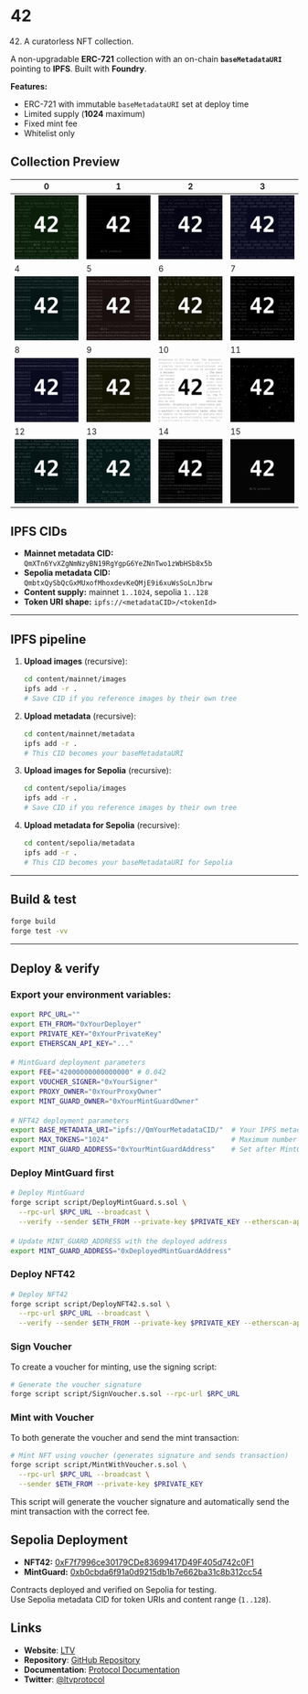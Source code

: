 # 42

42. A curatorless NFT collection.

A non-upgradable **ERC-721** collection with an on-chain **`baseMetadataURI`** pointing to **IPFS**. Built with **Foundry**. 

**Features:**
- ERC-721 with immutable `baseMetadataURI` set at deploy time
- Limited supply (**1024** maximum)
- Fixed mint fee
- Whitelist only

## Collection Preview

| 0 | 1 | 2 | 3 |
|---|---|---|---|
| ![0](content/mainnet/images/1.png) | ![1](content/mainnet/images/2.png) | ![2](content/mainnet/images/3.png) | ![3](content/mainnet/images/4.png) |
| 4 | 5 | 6 | 7 |
| ![4](content/mainnet/images/5.png) | ![5](content/mainnet/images/6.png) | ![6](content/mainnet/images/7.png) | ![7](content/mainnet/images/8.png) |
| 8 | 9 | 10 | 11 |
| ![8](content/mainnet/images/9.png) | ![9](content/mainnet/images/10.png) | ![10](content/mainnet/images/11.png) | ![11](content/mainnet/images/12.png) |
| 12 | 13 | 14 | 15 |
| ![12](content/mainnet/images/13.png) | ![13](content/mainnet/images/14.png) | ![14](content/mainnet/images/15.png) | ![15](content/mainnet/images/16.png) |

## IPFS CIDs

- **Mainnet metadata CID:** `QmXTn6YvXZgNmNzyBN19RgYgpG6YeZNnTwo1zWbHSb8x5b`
- **Sepolia metadata CID:** `QmbtxQySbQcGxMUxofMhoxdevKeQMjE9i6xuWsSoLnJbrw`
- **Content supply:** mainnet `1..1024`, sepolia `1..128`
- **Token URI shape:** `ipfs://<metadataCID>/<tokenId>`

---

## IPFS pipeline

1. **Upload images** (recursive):
   ```bash
   cd content/mainnet/images
   ipfs add -r .
   # Save CID if you reference images by their own tree
   ```

2. **Upload metadata** (recursive):
   ```bash
   cd content/mainnet/metadata
   ipfs add -r .
   # This CID becomes your baseMetadataURI
   ```

3. **Upload images for Sepolia** (recursive):
   ```bash
   cd content/sepolia/images
   ipfs add -r .
   # Save CID if you reference images by their own tree
   ```

4. **Upload metadata for Sepolia** (recursive):
   ```bash
   cd content/sepolia/metadata
   ipfs add -r .
   # This CID becomes your baseMetadataURI for Sepolia
   ```

---

## Build & test

```bash
forge build
forge test -vv
```

---

## Deploy & verify

### Export your environment variables:

```bash
export RPC_URL=""
export ETH_FROM="0xYourDeployer"
export PRIVATE_KEY="0xYourPrivateKey"
export ETHERSCAN_API_KEY="..."

# MintGuard deployment parameters
export FEE="42000000000000000" # 0.042
export VOUCHER_SIGNER="0xYourSigner"
export PROXY_OWNER="0xYourProxyOwner"
export MINT_GUARD_OWNER="0xYourMintGuardOwner"

# NFT42 deployment parameters
export BASE_METADATA_URI="ipfs://QmYourMetadataCID/"  # Your IPFS metadata CID
export MAX_TOKENS="1024"                              # Maximum number of tokens
export MINT_GUARD_ADDRESS="0xYourMintGuardAddress"    # Set after MintGuard deployment
```

### Deploy MintGuard first

```bash
# Deploy MintGuard
forge script script/DeployMintGuard.s.sol \
  --rpc-url $RPC_URL --broadcast \
  --verify --sender $ETH_FROM --private-key $PRIVATE_KEY --etherscan-api-key $ETHERSCAN_API_KEY

# Update MINT_GUARD_ADDRESS with the deployed address
export MINT_GUARD_ADDRESS="0xDeployedMintGuardAddress"
```

### Deploy NFT42

```bash
# Deploy NFT42
forge script script/DeployNFT42.s.sol \
  --rpc-url $RPC_URL --broadcast \
  --verify --sender $ETH_FROM --private-key $PRIVATE_KEY --etherscan-api-key $ETHERSCAN_API_KEY
```

### Sign Voucher

To create a voucher for minting, use the signing script:

```bash
# Generate the voucher signature
forge script script/SignVoucher.s.sol --rpc-url $RPC_URL
```

### Mint with Voucher

To both generate the voucher and send the mint transaction:

```bash
# Mint NFT using voucher (generates signature and sends transaction)
forge script script/MintWithVoucher.s.sol \
  --rpc-url $RPC_URL --broadcast \
  --sender $ETH_FROM --private-key $PRIVATE_KEY
```

This script will generate the voucher signature and automatically send the mint transaction with the correct fee.

## Sepolia Deployment

- **NFT42:** [0xF7f7996ce30179CDe83699417D49F405d742c0F1](https://sepolia.etherscan.io/address/0xF7f7996ce30179CDe83699417D49F405d742c0F1)  
- **MintGuard:** [0xb0cbda6f91a0d9215db1b7e662ba31c8b312cc54](https://sepolia.etherscan.io/address/0xb0cbda6f91a0d9215db1b7e662ba31c8b312cc54)  

Contracts deployed and verified on Sepolia for testing.  
Use Sepolia metadata CID for token URIs and content range (`1..128`).  

## Links

- **Website**: [LTV](https://ltv.finance)
- **Repository**: [GitHub Repository](https://github.com/ltvprotocol/ltv_v0)
- **Documentation**: [Protocol Documentation](https://docs.ltv.finance)
- **Twitter**: [@ltvprotocol](https://x.com/ltvprotocol)